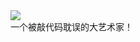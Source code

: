 <html>
    <div class="banner">
        <img class="img" src="/logo.png"/>
        <div class="line"></div>
        <div class="sub-title">一个被敲代码耽误的大艺术家！</div>
    </div>
    <div class="hot-content"></div>
    <div class="source"></div>
</html>
<style>
    .page {
        padding-top: 3rem;
    }
    .page .page-title {
        display: none;
    }
    .content__default:not(.custom) {
        max-width: 100%;
        padding: 0;
    }
</style>
